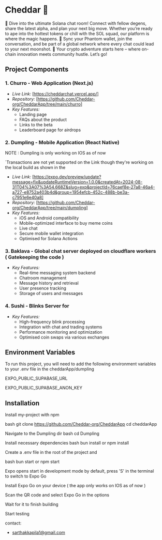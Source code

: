 # Cheddar 🧀



🚀 Dive into the ultimate Solana chat room! Connect with fellow degens, share the latest alpha, and plan your next big move. Whether you’re ready to ape into the hottest tokens or chill with the SOL squad, our platform is where the magic happens. 🔗 Sync your Phantom wallet, join the conversation, and be part of a global network where every chat could lead to your next moonshot. 🌟 Your crypto adventure starts here – where on-chain innovation meets community hustle. Let’s go!
## Project Components

### 1. Churro - Web Application (Next.js)
- *Live Link:* [https://cheddarchat.vercel.app/]
- *Repository:* [https://github.com/Cheddar-org/CheddarApp/tree/main/churro]
- *Key Features:*
    - Landing page
    - FAQs about the product 
    - Links to the beta
    - Leaderboard page for airdrops

### 2. Dumpling - Mobile Application (React Native)
NOTE : Dumpling is only working on IOS as of now

`Transactions are not yet supported on the Link though they're working on the local build as shown in the 
- *Live Link:* [https://expo.dev/preview/update?message=fix&updateRuntimeVersion=1.0.0&createdAt=2024-08-31T04%3A07%3A54.668Z&slug=exp&projectId=76caef8e-27a8-46a4-a727-e8752a403b4d&group=1954efcb-452c-488b-be3a-c7951e6e40a8]
- *Repository:* [https://github.com/Cheddar-org/CheddarApp/tree/main/dumpling]
- *Key Features:*
  - iOS and Android compatibility
  - Mobile-optimized interface to buy meme coins
  - Live chat
  - Secure mobile wallet integration
  - Optimised for Solana Actions

### 3. Baklava - Global chat server deployed on cloudflare workers ( Gatekeeping the code )
- *Key Features:*
  - Real-time messaging system backend
  - Chatroom management
  - Message history and retrieval
  - User presence tracking
  - Storage of users and messages

### 4. Sushi - Blinks Server for 
- *Key Features:*
  - High-frequency blink processing
  - Integration with chat and trading systems
  - Performance monitoring and optimization
  - Optimised coin swaps via various exchanges

## Environment Variables

To run this project, you will need to add the following environment variables to your .env file in the cheddarApp/dumpling

EXPO_PUBLIC_SUPABASE_URL

EXPO_PUBLIC_SUPABASE_ANON_KEY





## Installation

Install my-project with npm

bash
    git clone https://github.com/Cheddar-org/CheddarApp
    cd cheddarApp


Navigate to the Dumpling dir
bash
    cd Dumpling

Install necessary dependencies
bash
    bun install
    or
    npm install


Create a .env file in the root of the project and 

bash
   bun start
   or
   npm start


Expo opens start in development mode by default, press 'S' in the terminal to switch to Expo Go

Install Expo Go on your device ( the app only works on IOS as of now ) 

Scan the QR code and select Expo Go in the options

Wait for it to finish building

Start testing


contact: 
- sarthakkapila1@gmail.com